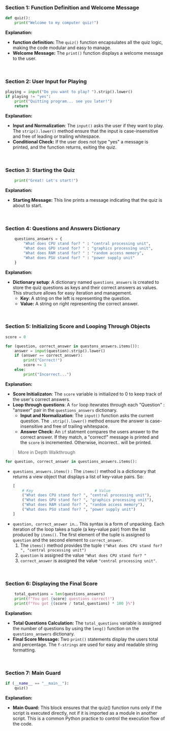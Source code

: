 ### Section 1: Function Definition and Welcome Message

```python
def quiz():
    print("Welcome to my computer quiz!")
```

**Explanation:**

- **function definition:** The `quiz()` function encapsulates all the quiz logic, making the code modular and easy to manage.
- **Welcome Message:** The `print()` function displays a welcome message to the user.

<br/>

### Section 2: User Input for Playing

```python
playing = input("Do you want to play? ").strip().lower()
if playing != "yes":
    print("Quitting program... see you later!")
    return
```

**Explanation:**

- **Input and Normalization**: The `input()` asks the user if they want to play. The `strip().lower()` method ensure that the input is case-insensitive and free of leading or trailing whitespace.
- **Conditional Check:** If the user does not type "yes" a message is printed, and the function returns, exiting the quiz.

<br/>

### Section 3: Starting the Quiz

```python
    print("Great! Let's start!")
```

**Explanation:**

- **Starting Message:** This line prints a message indicating that the quiz is about to start.

<br/>

### Section 4: Questions and Answers Dictionary

```python
    questions_answers = {
        "What does CPU stand for? " : "central processing unit",
        "What does GPU stand for? " : "graphics processing unit",
        "What does RAM stand for? " : "random access memory",
        "What does PSU stand for? " : "power supply unit"
    }
```

**Explanation:**

- **Dictionary setup**: A dictionary named `questions_answers` is created to store the quiz questions as keys and their correct answers as values. This structure allows for easy iteration and management.
  - **Key**: A string on the left is representing the question.
  - **Value:** A string on right representing the correct answer.

<br/>

### Section 5: Initializing Score and Looping Through Objects

```python
score = 0

for (question, correct_answer in questons_answers.items()):
    answer = input(question).strip().lower()
    if (answer == correct_answer):
        print("Correct!")
        score += 1
    else:
        print("Incorrect...")
```

**Explanation:**

- **Score Initializaton**: The `score` variable is initialized to 0 to keep track of the user's correct answers.
- **Loop through questions**: A `for` loop itewrates through each "Question" : "answer" pair in the `questions_answers` dictionary.
  - **Input and Normalization**: The `input()` function asks the current question. The `.strip().lower()` method ensure the answer is case-insensitive and free of trailing whitespace.
  - **Answer Check:** An `if` statment compares the users answer to the correct answer. If they match, a "correct!" message is printed and the `score` is incremented. Otherwise, incorrect.. will be printed.

> More in Depth Walkthrough

```python
for question, correct_answer in questions_answers.items():
```

- `questions_answers.items()` : The `items()` method is a dictionary that returns a view object that displays a list of key-value pairs. So:
  ```python
  [
      # Key                           # Value
      ("What does CPU stand for? ", "central processing unit"),
      ("What does GPU stand for? ", "graphics processing unit"),
      ("What does RAM stand for? ", "random access memory"),
      ("What does PSU stand for? ", "power supply unit")
  ]
  ```
- `question, correct_answer in`... This syntax is a form of unpacking. Each iteration of the loop takes a tuple (a key-value pair) from the list produced by `items()`. The first element of the tuple is assigned to `question` and the second element to `correct_answer`.
  1. The `items()` method provides the tuple `("What does CPU stand for? ", "central processing unit")`
  2. `question` is assigned the value `"What does CPU stand for? "`
  3. `correct_answer` is assigned the value `"central processing unit"`.

<br/>

### Section 6: Displaying the Final Score

```python
    total_questions = len(questions_answers)
    print(f"You got {score} questions correct!")
    print(f"You got {(score / total_questions) * 100 }%")
```

**Explanation:**

- **Total Questions Calculation:** The `total_questions` variable is assigned the number of questions by using the `leng()` function on the `questions_answers` dictionary.
- **Final Score Message:** Two `print()` statements display the users total and percentage. The `f-strings` are used for easy and readable string formatting.

<br/>

### Section 7: Main Guard

```python
if (__name__ == "__main__"):
    quiz()
```

**Explanation:**

- **Main Guard:** This block ensures that the quiz() function runs only if the script is executed directly, not if it is imported as a module in another script. This is a common Python practice to control the execution flow of the code.
